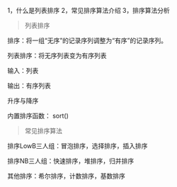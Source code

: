 1，什么是列表排序
2，常见排序算法介绍
3，排序算法分析

> 列表排序

排序：将一组“无序”的记录序列调整为“有序”的记录序列。

列表排序：将无序列表变为有序列表

输入：列表

输出：有序列表

升序与降序

内置排序函数： sort()

> 常见排序算法

排序LowB三人组：冒泡排序，选择排序，插入排序

排序NB三人组：快速排序，堆排序，归并排序

其他排序：希尔排序，计数排序，基数排序










